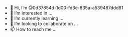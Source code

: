 - 👋 Hi, I’m @0d37854d-1d00-fd3e-835a-a539487ddd81
- 👀 I’m interested in ...
- 🌱 I’m currently learning ...
- 💞️ I’m looking to collaborate on ...
- 📫 How to reach me ...

<!---
0d37854d-1d00-fd3e-835a-a539487ddd81/0d37854d-1d00-fd3e-835a-a539487ddd81 is a ✨ special ✨ repository because its `README.md` (this file) appears on your GitHub profile.
You can click the Preview link to take a look at your changes.
--->

